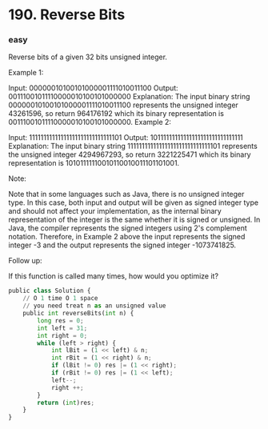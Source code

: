 # 190. Reverse Bits
### easy
Reverse bits of a given 32 bits unsigned integer.

 

Example 1:

Input: 00000010100101000001111010011100
Output: 00111001011110000010100101000000
Explanation: The input binary string 00000010100101000001111010011100 represents the unsigned integer 43261596, so return 964176192 which its binary representation is 00111001011110000010100101000000.
Example 2:

Input: 11111111111111111111111111111101
Output: 10111111111111111111111111111111
Explanation: The input binary string 11111111111111111111111111111101 represents the unsigned integer 4294967293, so return 3221225471 which its binary representation is 10101111110010110010011101101001.
 

Note:

Note that in some languages such as Java, there is no unsigned integer type. In this case, both input and output will be given as signed integer type and should not affect your implementation, as the internal binary representation of the integer is the same whether it is signed or unsigned.
In Java, the compiler represents the signed integers using 2's complement notation. Therefore, in Example 2 above the input represents the signed integer -3 and the output represents the signed integer -1073741825.
 

Follow up:

If this function is called many times, how would you optimize it?



```python
public class Solution {
    // O 1 time O 1 space
    // you need treat n as an unsigned value
    public int reverseBits(int n) {
        long res = 0;
        int left = 31;
        int right = 0;
        while (left > right) {
            int lBit = (1 << left) & n;
            int rBit = (1 << right) & n;
            if (lBit != 0) res |= (1 << right);
            if (rBit != 0) res |= (1 << left);
            left--;
            right ++;
        }
        return (int)res;
    }
}
```
